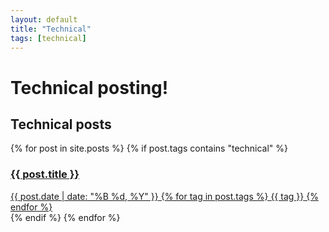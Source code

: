 ```yaml
---
layout: default
title: "Technical"
tags: [technical]
---
```


# Technical posting!

<section class="technical-posts">
    <h2>Technical posts</h2>
    <div class="post-cloud">
        {% for post in site.posts %}
            {% if post.tags contains "technical" %}
            <a href="{{ post.url }}" class="post-preview-link">
                <article>
                    <h3 class="post-title">{{ post.title }}</h3>
                    <div class="post-meta">
                        <span class="post-date">{{ post.date | date: "%B %d, %Y" }}</span>
                        {% for tag in post.tags %}
                            <span class="post-tag">{{ tag }}</span>
                        {% endfor %}
                    </div>
                </article>
            </a>
            {% endif %}
        {% endfor %}
    </div>
</section>